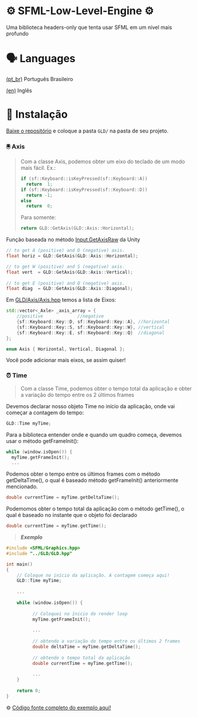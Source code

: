 # ⚙️ SFML-Low-Level-Engine ⚙️
Uma biblioteca headers-only que tenta usar SFML em um nível mais profundo

# 🗣️ Languages

[(pt_br)](https://github.com/GustavoGLD/SFML-Low-Level-Engine/blob/main/README.pt-br.md) Português Brasileiro

[(en)](https://github.com/GustavoGLD/SFML-Low-Level-Engine/blob/main/README.md) Inglês

# 💾 Instalação
[Baixe o repositório](https://github.com/GustavoGLD/SFML-Low-Level-Engine/archive/refs/heads/main.zip) e coloque a pasta `GLD/` na pasta de seu projeto.

### 🖲️ Axis
> Com a classe Axis, podemos obter um eixo do teclado de um modo mais fácil. Ex.:
> ```cpp
> if (sf::Keyboard::isKeyPressed(sf::Keyboard::A))
>   return  1;
> if (sf::Keyboard::isKeyPressed(sf::Keyboard::D))
>   return -1;
> else
>   return  0;
> ```
> Para somente:
> ```cpp
> return GLD::GetAxis(GLD::Axis::Horizontal);
> 
Função baseada no método [Input.GetAxisRaw](https://docs.unity3d.com/ScriptReference/Input.GetAxisRaw.html) da Unity


```cpp
// to get A (positive) and D (negative) axis.
float horiz = GLD::GetAxis(GLD::Axis::Horizontal);

// to get W (positive) and S (negative) axis.
float vert  = GLD::GetAxis(GLD::Axis::Vertical); 
 
// to get E (positive) and Q (negative) axis.
float diag  = GLD::GetAxis(GLD::Axis::Diagonal); 
```

Em [GLD/Axis/Axis.hpp](https://github.com/GustavoGLD/SFML-Low-Level-Engine/blob/main/GLD/Axis/AxisImpl.cpp) temos a lista de Eixos:

```cpp
std::vector<_Axle> _axis_array = {
    //positive             //negative
    {sf::Keyboard::Key::D, sf::Keyboard::Key::A}, //horizontal
    {sf::Keyboard::Key::S, sf::Keyboard::Key::W}, //vertical
    {sf::Keyboard::Key::E, sf::Keyboard::Key::Q}  //diagonal
};

enum Axis { Horizontal, Vertical, Diagonal };
```
Você pode adicionar mais eixos, se assim quiser!

### ⏰ Time

> Com a classe Time, podemos obter o tempo total da aplicação e obter a variação do tempo entre os 2 últimos frames

Devemos declarar nosso objeto Time no início da aplicação, onde vai começar a contagem do tempo:
```cpp
GLD::Time myTime;
```

Para a biblioteca entender onde e quando um quadro começa, devemos usar o método getFrameInit():
```cpp
while (window.isOpen()) {
  myTime.getFrameInit();
  ...
```

Podemos obter o tempo entre os últimos frames com o método getDeltaTime(), o qual é baseado método getFrameInit() anteriormente mencionado.
```cpp
double currentTime = myTime.getDeltaTime();
```

Podemomos obter o tempo total da aplicação com o método getTime(), o qual é baseado no instante que o objeto foi declarado
```cpp
double currentTime = myTime.getTime();
```

> **_Exemplo_**
```cpp
#include <SFML/Graphics.hpp>
#include "../GLD/GLD.hpp"

int main()
{
    // Coloque no início da aplicação. A contagem começa aqui!
    GLD::Time myTime;
    
    ...
    
    while (window.isOpen()) {
    
          // Coloquei no ínicio do render loop
          myTime.getFrameInit();
          
          ...
          
          // obtendo a variação do tempo entre os últimos 2 frames
          double deltaTime = myTime.getDeltaTime();
           
          // obtendo o tempo total da aplicação
          double currentTime = myTime.getTime();
          
          ...
    }
    
    return 0;
}
```
⚙️ [Código fonte completo do exemplo aqui!](https://github.com/GustavoGLD/SFML-Low-Level-Engine/blob/main/exemples/time.cpp)
